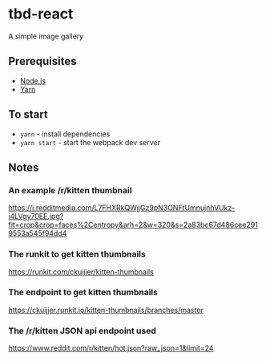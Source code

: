 # tbd-react

A simple image gallery

## Prerequisites

* [Node.js](https://nodejs.org/en/)
* [Yarn](https://yarnpkg.com/en/)

## To start

* `yarn` - install dependencies
* `yarn start` - start the webpack dev server

## Notes

### An example /r/kitten thumbnail 
https://i.redditmedia.com/L7FHXRkQWjjGz9pN3ONFtUmnujnhVUkz-i4LVgy70EE.jpg?fit=crop&crop=faces%2Centropy&arh=2&w=320&s=2a83bc67d486cee2919553a545f94dd4

### The runkit to get kitten thumbnails
https://runkit.com/ckuijjer/kitten-thumbnails

### The endpoint to get kitten thumbnails
https://ckuijjer.runkit.io/kitten-thumbnails/branches/master

### The /r/kitten JSON api endpoint used
https://www.reddit.com/r/kitten/hot.json?raw_json=1&limit=24
